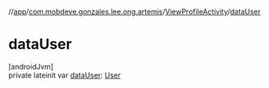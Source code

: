 //[app](../../../index.md)/[com.mobdeve.gonzales.lee.ong.artemis](../index.md)/[ViewProfileActivity](index.md)/[dataUser](data-user.md)

# dataUser

[androidJvm]\
private lateinit var [dataUser](data-user.md): [User](../-user/index.md)
